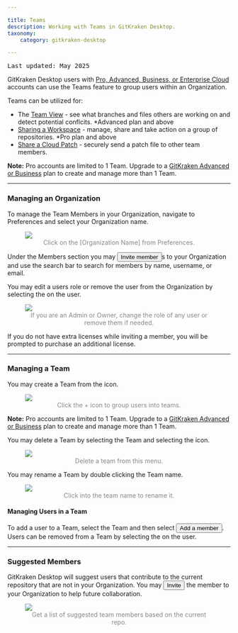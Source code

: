 ```yaml
---

title: Teams
description: Working with Teams in GitKraken Desktop.
taxonomy:
    category: gitkraken-desktop

---
```

<kbd>Last updated: May 2025</kbd>

GitKraken Desktop users with <a href="https://www.gitkraken.com/git-client/pricing?source=help_center&product=gitkraken">Pro, Advanced, Business, or Enterprise Cloud</a> accounts can use the Teams feature to group users within an Organization.

Teams can be utilized for:
- The [Team View](/gitkraken-desktop/working-with-repositories/team-view/) - see what branches and files others are working on and detect potential conflcits. *Advanced plan and above
- [Sharing a Workspace](https://help.gitkraken.com/gitkraken-desktop/workspaces/#create-a-cloud-workspace) - manage, share and take action on a group of repositories. *Pro plan and above
- [Share a Cloud Patch](https://help.gitkraken.com/gitkraken-desktop/experimental-features) - securely send a patch file to other team members.


<div class='callout callout--basic'>
    <p><strong>Note:</strong> Pro accounts are limited to 1 Team. Upgrade to a <a href="https://gitkraken.dev/subscription?source=help_center&product=gitkraken">GitKraken Advanced or Business</a> plan to create and manage more than 1 Team.
</div>

***

### Managing an Organization

To manage the Team Members in your Organization, navigate to Preferences <i class="fas fa-cog"></i> and select your Organization name.

<figure class='figure center'>
    <img src="/wp-content/uploads/organization-2025-2.png" class="help-center-img img-bordered">
    <figcaption style="text-align: center; color: #888;">Click on the [Organization Name] from Preferences.</figcaption>
</figure>

Under the Members section you may <button class="button button--success button--ui button--nolink">Invite member</button>s to your Organization and use the search bar to search for members by name, username, or email.

You may edit a users role or remove the user from the Organization by selecting the <i class="fas fa-ellipsis-h"></i> on the user.

<figure class='figure center'>
    <img src="/wp-content/uploads/edit-users-2025.png"  class="help-center-img img-bordered">
    <figcaption style="text-align: center; color: #888;">If you are an Admin or Owner, change the role of any user or remove them if needed.</figcaption>
</figure>

If you do not have extra licenses while inviting a member, you will be prompted to purchase an additional license.

***

### Managing a Team

You may create a Team from the <i class="fas fa-plus-square" style="color:green"></i> icon.

<figure class='figure center'>
    <img src="/wp-content/uploads/add-team-2025-2.png" class="help-center-img img-bordered">
    <figcaption style="text-align: center; color: #888;">Click the + icon to group users into teams.</figcaption>
</figure>

<div class='callout callout--basic'>
    <p><strong>Note:</strong> Pro accounts are limited to 1 Team. Upgrade to a <a href="https://gitkraken.dev/subscription?source=help_center&product=gitkraken">GitKraken Advanced or Business</a> plan to create and manage more than 1 Team.
</div>

You may delete a Team by selecting the Team and selecting the <i class="fas fa-ellipsis-h"></i> icon.

<figure class='figure center'>
    <img src="/wp-content/uploads/delete-team-2025.png" class="help-center-img img-bordered">
    <figcaption style="text-align: center; color: #888;">Delete a team from this menu.</figcaption>
</figure>


You may rename a Team by double clicking the Team name.

<figure class='figure center'>
    <img src="/wp-content/uploads/rename-team-2025.png" class="help-center-img img-bordered">
    <figcaption style="text-align: center; color: #888;">Click into the team name to rename it.</figcaption>
</figure>


#### Managing Users in a Team

To add a user to a Team, select the Team and then select <button class="button button--success button--ui button--nolink">Add a member</button>. Users can be removed from a Team by selecting the <i class="fas fa-ellipsis-h"></i> on the user.

***

### Suggested Members

GitKraken Desktop will suggest users that contribute to the current repository that are not in your Organization. You may <button class="button button--success button--ui button--nolink">Invite</button> the member to your Organization to help future collaboration.

<figure class='figure center'>
    <img src="/wp-content/uploads/suggested-members-2025.png" class="help-center-img img-bordered">
    <figcaption style="text-align: center; color: #888;">Get a list of suggested team members based on the current repo.</figcaption>
</figure>